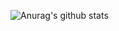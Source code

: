 ![Anurag's github stats](https://github-readme-stats.vercel.app/api?username=govmoe&theme=synthwave&show_icons=true)


